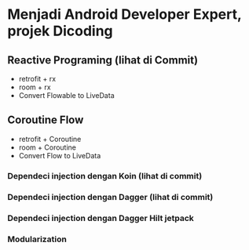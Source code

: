 # Menjadi Android Developer Expert, projek Dicoding

## Reactive Programing (lihat di Commit)
- retrofit + rx
- room + rx
- Convert Flowable to LiveData

## Coroutine Flow
- retrofit + Coroutine
- room + Coroutine
- Convert Flow to LiveData

### Dependeci injection dengan Koin (lihat di commit)

### Dependeci injection dengan Dagger (lihat di commit)

### Dependeci injection dengan Dagger Hilt jetpack

### Modularization